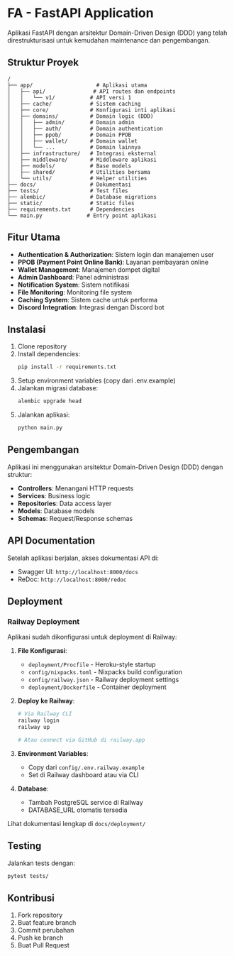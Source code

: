 # FA - FastAPI Application

Aplikasi FastAPI dengan arsitektur Domain-Driven Design (DDD) yang telah direstrukturisasi untuk kemudahan maintenance dan pengembangan.

## Struktur Proyek

```
/
├── app/                    # Aplikasi utama
│   ├── api/               # API routes dan endpoints
│   │   └── v1/           # API versi 1
│   ├── cache/            # Sistem caching
│   ├── core/             # Konfigurasi inti aplikasi
│   ├── domains/          # Domain logic (DDD)
│   │   ├── admin/        # Domain admin
│   │   ├── auth/         # Domain authentication
│   │   ├── ppob/         # Domain PPOB
│   │   ├── wallet/       # Domain wallet
│   │   └── ...           # Domain lainnya
│   ├── infrastructure/   # Integrasi eksternal
│   ├── middleware/       # Middleware aplikasi
│   ├── models/           # Base models
│   ├── shared/           # Utilities bersama
│   └── utils/            # Helper utilities
├── docs/                 # Dokumentasi
├── tests/                # Test files
├── alembic/              # Database migrations
├── static/               # Static files
├── requirements.txt      # Dependencies
└── main.py              # Entry point aplikasi
```

## Fitur Utama

- **Authentication & Authorization**: Sistem login dan manajemen user
- **PPOB (Payment Point Online Bank)**: Layanan pembayaran online
- **Wallet Management**: Manajemen dompet digital
- **Admin Dashboard**: Panel administrasi
- **Notification System**: Sistem notifikasi
- **File Monitoring**: Monitoring file system
- **Caching System**: Sistem cache untuk performa
- **Discord Integration**: Integrasi dengan Discord bot

## Instalasi

1. Clone repository
2. Install dependencies:
   ```bash
   pip install -r requirements.txt
   ```
3. Setup environment variables (copy dari .env.example)
4. Jalankan migrasi database:
   ```bash
   alembic upgrade head
   ```
5. Jalankan aplikasi:
   ```bash
   python main.py
   ```

## Pengembangan

Aplikasi ini menggunakan arsitektur Domain-Driven Design (DDD) dengan struktur:

- **Controllers**: Menangani HTTP requests
- **Services**: Business logic
- **Repositories**: Data access layer
- **Models**: Database models
- **Schemas**: Request/Response schemas

## API Documentation

Setelah aplikasi berjalan, akses dokumentasi API di:
- Swagger UI: `http://localhost:8000/docs`
- ReDoc: `http://localhost:8000/redoc`

## Deployment

### Railway Deployment
Aplikasi sudah dikonfigurasi untuk deployment di Railway:

1. **File Konfigurasi**:
   - `deployment/Procfile` - Heroku-style startup
   - `config/nixpacks.toml` - Nixpacks build configuration
   - `config/railway.json` - Railway deployment settings
   - `deployment/Dockerfile` - Container deployment

2. **Deploy ke Railway**:
   ```bash
   # Via Railway CLI
   railway login
   railway up
   
   # Atau connect via GitHub di railway.app
   ```

3. **Environment Variables**:
   - Copy dari `config/.env.railway.example`
   - Set di Railway dashboard atau via CLI

4. **Database**:
   - Tambah PostgreSQL service di Railway
   - DATABASE_URL otomatis tersedia

Lihat dokumentasi lengkap di `docs/deployment/`

## Testing

Jalankan tests dengan:
```bash
pytest tests/
```

## Kontribusi

1. Fork repository
2. Buat feature branch
3. Commit perubahan
4. Push ke branch
5. Buat Pull Request
